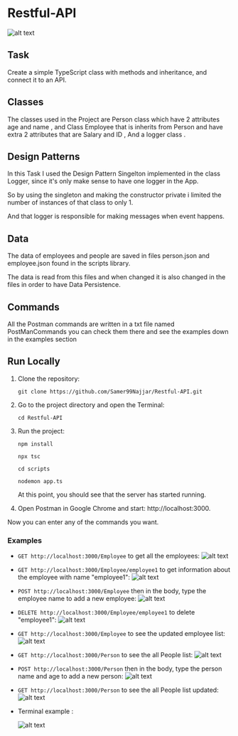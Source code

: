 # Restful-API
![alt text](https://github.com/Samer99Najjar/Restful-API/blob/main/pics/sealights-logo.jpg)

## Task
Create a simple TypeScript class with methods and inheritance, and connect it to an API.

## Classes 
The classes used in the Project are Person class which have 2 attributes age and name , and Class Employee that is inherits from Person and have
extra 2 attributes that are Salary and ID , And a logger class .

## Design Patterns
In this Task I used the Design Pattern Singelton implemented in the class Logger, since it's only make sense to have one logger in the App.

So by using the singleton and making the constructor private i limited the number of instances of that class to only 1.

And that logger is responsible for making messages when event happens.

## Data 
The data of employees and people are saved in files person.json and employee.json found in the scripts library.

The data is read from this files and when changed it is also changed in the files in order to have Data Persistence.  

## Commands
All the Postman commands are written in a txt file named PostManCommands you can check them there and see the examples down in the examples section

## Run Locally
1. Clone the repository:
    ```
    git clone https://github.com/Samer99Najjar/Restful-API.git
    ```
2. Go to the project directory and open the Terminal:
    ```
    cd Restful-API
    ```
3. Run the project:
    ```
    npm install
    ```
    ```
    npx tsc
    ```
    ```
    cd scripts
    ```
    ```
    nodemon app.ts
    ```

    At this point, you should see that the server has started running.

4. Open Postman in Google Chrome and start: http://localhost:3000.

Now you can enter any of the commands you want.

### Examples
* `GET http://localhost:3000/Employee` to get all the employees:
  ![alt text](https://github.com/Samer99Najjar/Restful-API/blob/main/pics/show_employeepic.PNG)
  
* `GET http://localhost:3000/Employee/employee1` to get information about the employee with name "employee1":
  ![alt text](https://github.com/Samer99Najjar/Restful-API/blob/main/pics/get_employeebyname.PNG)
  
* `POST http://localhost:3000/Employee` then in the body, type the employee name to add a new employee:
  ![alt text](https://github.com/Samer99Najjar/Restful-API/blob/main/pics/add_employeenew.PNG)
  
* `DELETE http://localhost:3000/Employee/employee1` to delete "employee1":
  ![alt text](https://github.com/Samer99Najjar/Restful-API/blob/main/pics/delete_employee.PNG)
  
* `GET http://localhost:3000/Employee` to see the updated employee list:
  ![alt text](https://github.com/Samer99Najjar/Restful-API/blob/main/pics/get_empolyeeafterDeleteAdd.PNG)
  
* `GET http://localhost:3000/Person` to see the all People list:
![alt text](https://github.com/Samer99Najjar/Restful-API/blob/main/pics/getallperson.PNG)

* `POST http://localhost:3000/Person` then in the body, type the person name and age to add a new person:
  ![alt text](https://github.com/Samer99Najjar/Restful-API/blob/main/pics/addPerson.PNG)
  
* `GET http://localhost:3000/Person` to see the all People list updated:
![alt text](https://github.com/Samer99Najjar/Restful-API/blob/main/pics/getallperson2.PNG)
  
  
  
 * Terminal example :
 
   ![alt text](https://github.com/Samer99Najjar/Restful-API/blob/main/pics/terminal_pic.PNG)
 
